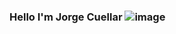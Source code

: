 ### Hello I'm Jorge Cuellar ![image](https://user-images.githubusercontent.com/46494068/163283658-a39de142-796d-47d4-b6a3-783611df3af2.png)


<!--
**jorge040/jorge040** is a ✨ _special_ ✨ repository because its `README.md` (this file) appears on your GitHub profile.

Here are some ideas to get you started:

🔭 I’m currently working on ...
- 🌱 I’m currently learning ...
- 👯 I’m looking to collaborate on ...
- 🤔 I’m looking for help with ...
- 💬 Ask me about ...
- 📫 How to reach me: ...
- 😄 Pronouns: ...
- ⚡ Fun fact: ...
-->
